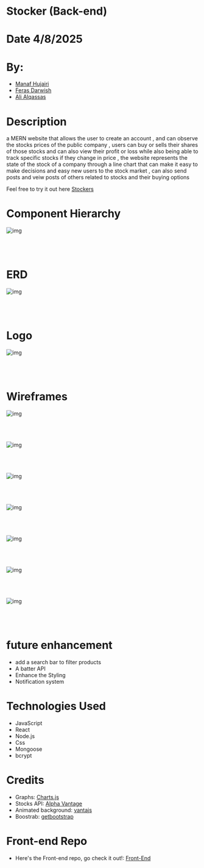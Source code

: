 # Stocker (Back-end)

# Date 4/8/2025

# By:

- [Manaf Hujairi](https://github.com/Manaf-10)
- [Feras Darwish](https://github.com/alqaassass)
- [Ali Alqassas](https://github.com/alqaassass)

# Description

a MERN website that allows the user to create an account ,
and can observe the stocks prices of the public company , users can buy or sells
their shares of those stocks and can also view their profit or loss while also being
able to track specific stocks if they change in price , the website represents the
state of the stock of a company through a line chart that can make it easy to
make decisions and easy new users to the stock market , can also send posts and veiw posts of others related to stocks and their buying options


Feel free to try it out here [Stockers](https://stockers.surge.sh/)

# Component Hierarchy
![img](./readMeImgs/lastDay.png)
<br><br>
<br><br>

# ERD
![img](./readMeImgs/image.png)
<br><br>
<br><br>


# Logo
![img](./readMeImgs/Untitled_design-removebg-preview.png)
<br><br>
<br><br>

# Wireframes

![img](./readMeImgs/3.png)
<br><br>
<br><br>

![img](./readMeImgs/4.png)
<br><br>
<br><br>

![img](./readMeImgs/5.png)
<br><br>
<br><br>

![img](./readMeImgs/6.png)
<br><br>
<br><br>

![img](./readMeImgs/7.png)
<br><br>
<br><br>

![img](./readMeImgs/8.png)
<br><br>
<br><br>

![img](./readMeImgs/9.png)
<br><br>
<br><br>



# future enhancement
- add a search bar to filter products
- A batter API 
- Enhance the Styling
- Notification system

# Technologies Used

- JavaScript
- React
- Node.js
- Css
- Mongoose
- bcrypt

# Credits

- Graphs: [Charts.js](https://www.chartjs.org)
- Stocks API: [Alpha Vantage](https://www.alphavantage.co)
- Animated  background: [vantajs](https://www.vantajs.com/)
- Boostrab: [getbootstrap](https://getbootstrap.com/)


# Front-end Repo
- Here's the Front-end repo, go check it out!: [Front-End](https://github.com/Manaf-10/Stockers_front-end)
